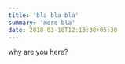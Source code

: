 ```yaml
---
title: 'bla bla bla'
summary: 'more bla'
date: 2018-03-18T12:13:38+05:30
---
```


why are you here?
